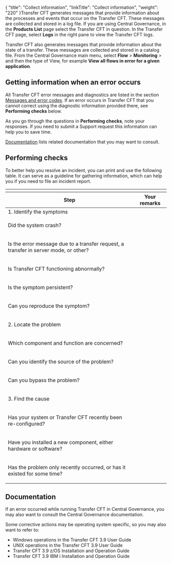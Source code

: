 {
    "title": "Collect information",
    "linkTitle": "Collect information",
    "weight": "220"
}Transfer CFT generates messages that provide information about the processes
and events that occur on the Transfer CFT. These messages are collected and
stored in a log file. If you are using <span class="mc-variable suite_variables.Central_GovernanceName variable">Central Governance</span>, in the **Products List** page select the Transfer CFT in question. In the Transfer CFT page, select **Logs** in the right pane to view the Transfer CFT logs.

Transfer CFT also generates messages that provide information about
the state of a transfer. These messages are collected and stored in a
catalog file. From the <span class="mc-variable suite_variables.Central_GovernanceName variable">Central Governance</span> main menu, select **Flow** &gt; **Monitoring** &gt; and then the type of View, for example **View all flows in error for a given application**.

<span id="How_to_get_information_when_an_error_occurs"></span>

## Getting information when an error occurs

All Transfer CFT error messages and diagnostics are listed in the section
[Messages
and error codes](../messages_and_error_codes_start_here). If an error occurs in Transfer CFT that you cannot
correct using the diagnostic information provided there, see
**Performing checks** below.

As you go through the questions in **Performing checks**, note your responses. If you need to submit
a Support request this information can help you to save time.

<a href="#Finding_OS_specific_relevant_information" class="MCXref xref">Documentation</a> lists related documentation that you may want to consult.

## Performing checks

To better help you resolve an incident, you can print and use
the following table. It can serve as a guideline for gathering information, which can help you if you need to file an incident report.

<table>
         
         
         
   
   <th>
      <tr>
<th>Step         </th>
<th>Your remarks         </th>
      </tr>
   </thead>
   <tbody>
      <tr>
         <td>1. Identify the symptoms         </td>
      </tr>
      <tr>
         <td><p>Did the system crash?</p>         </td>
         <td><p> </p>         </td>
      </tr>
      <tr>
         <td><p>Is the error message due to a transfer request, a transfer
in server mode, or other?</p>         </td>
         <td><p> </p>         </td>
      </tr>
      <tr>
         <td><p>Is Transfer CFT functioning abnormally?</p>         </td>
         <td><p> </p>         </td>
      </tr>
      <tr>
         <td><p>Is the symptom persistent?</p>         </td>
         <td><p> </p>         </td>
      </tr>
      <tr>
         <td><p>Can you reproduce the symptom?</p>         </td>
         <td><p> </p>         </td>
      </tr>
      <tr>
         <td><p>2. Locate the problem</p>         </td>
      </tr>
      <tr>
         <td><p>Which component and function are concerned?</p>         </td>
         <td><p> </p>         </td>
      </tr>
      <tr>
         <td><p>Can you identify the source of the problem?</p>         </td>
         <td><p> </p>         </td>
      </tr>
      <tr>
         <td><p>Can you bypass the problem?</p>         </td>
         <td><p> </p>         </td>
      </tr>
      <tr>
         <td><p>3. Find the cause</p>         </td>
      </tr>
      <tr>
         <td><p>Has your system or Transfer CFT recently been re-configured?</p>         </td>
         <td><p> </p>         </td>
      </tr>
      <tr>
         <td><p>Have you installed a new component, either hardware or
software?</p>         </td>
         <td><p> </p>         </td>
      </tr>
      <tr>
         <td><p>Has the problem only recently occurred, or has it existed
for some time?</p>         </td>
         <td><p> </p>         </td>
      </tr>
   </tbody>
</table>

<span id="Finding_OS_specific_relevant_information"></span>

## Documentation

If an error occurred while running Transfer CFT in Central Governance, you may also want to consult the <span class="mc-variable Primary.CG or_UM variable">Central Governance</span> documentation.

Some corrective actions may be operating system specific, so you may also want to refer to:

-   Windows
    operations in the <span class="mc-variable suite_variables.TransferCFTName variable">Transfer CFT</span> <span class="mc-variable axway_variables.Component_Version variable">3.9</span> <span class="mc-variable suite_variables.DocTypeUser variable">User Guide</span>
-   UNIX
    operations in the <span class="mc-variable suite_variables.TransferCFTName variable">Transfer CFT</span> <span class="mc-variable axway_variables.Component_Version variable">3.9</span> <span class="mc-variable suite_variables.DocTypeUser variable">User Guide</span>
-   <span class="mc-variable suite_variables.TransferCFTName variable">Transfer CFT</span> <span class="mc-variable axway_variables.Component_Version variable">3.9</span> z/OS Installation and Operation Guide
-   <span class="mc-variable suite_variables.TransferCFTName variable">Transfer CFT</span> <span class="mc-variable axway_variables.Component_Version variable">3.9</span> IBM i Installation and Operation Guide
